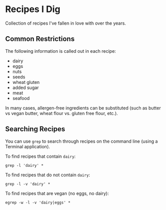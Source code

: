 # Recipes I Dig
Collection of recipes I've fallen in love with over the years.

## Common Restrictions
The following information is called out in each recipe:

* dairy
* eggs
* nuts
* seeds
* wheat gluten
* added sugar
* meat
* seafood

In many cases, allergen-free ingredients can be substituted (such as butter vs vegan butter, wheat flour vs. gluten free flour, etc.).

## Searching Recipes
You can use `grep` to search through recipes on the command line (using a Terminal application).

To find recipes that contain `dairy`:

```
grep -l 'dairy' *
```

To find recipes that do not contain `dairy`:

```
grep -l -v 'dairy' *
```

To find recipes that are vegan (no eggs, no dairy):

```
egrep -w -l -v 'dairy|eggs' *
```
